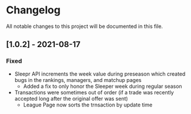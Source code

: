 # Changelog

All notable changes to this project will be documented in this file.

## [1.0.2] - 2021-08-17

### Fixed

- Sleepr API increments the week value during preseason which created bugs in the rankings, managers, and matchup pages
    - Added a fix to only honor the Sleeper week during regular season
- Transactions were sometimes out of order (if a trade was recently accepted long after the original offer was sent)
    - League Page now sorts the trnsaction by update time

<!-- ### Added -->
<!-- ### Fixed -->
<!-- ### Changed -->
<!-- ### Removed -->